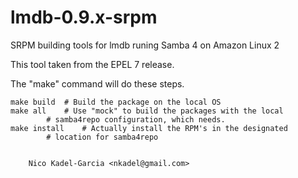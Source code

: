 lmdb-0.9.x-srpm
===============

SRPM building tools for lmdb runing Samba 4 on Amazon Linux 2

This tool taken from the EPEL 7 release.

The "make" command will do these steps.

	make build	# Build the package on the local OS
	make all	# Use "mock" to build the packages with the local
			# samba4repo configuration, which needs.
	make install	# Actually install the RPM's in the designated
			# location for samba4repo


		Nico Kadel-Garcia <nkadel@gmail.com>
